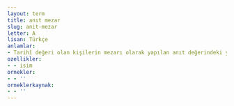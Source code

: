 ```yaml
---
layout: term
title: anıt mezar
slug: anit-mezar
letter: A
lisan: Türkçe
anlamlar:
- Tarihî değeri olan kişilerin mezarı olarak yapılan anıt değerindeki yapı; mozole
ozellikler:
- - isim
ornekler:
- - ''
orneklerkaynak:
- - ''
---
```

